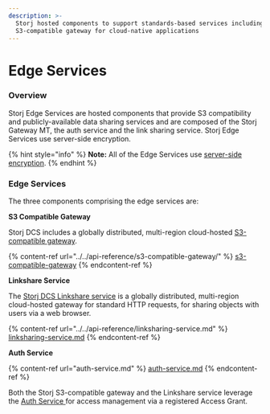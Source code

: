 ```yaml
---
description: >-
  Storj hosted components to support standards-based services including an
  S3-compatible gateway for cloud-native applications
---
```


# Edge Services

### **Overview**

Storj Edge Services are hosted components that provide S3 compatibility and publicly-available data sharing services and are composed of the Storj Gateway MT, the auth service and the link sharing service. Storj Edge Services use server-side encryption.

{% hint style="info" %}
**Note:** All of the Edge Services use [server-side encryption](../encryption-key/design-decision-server-side-encryption.md).&#x20;
{% endhint %}

### **Edge Services**

The three components comprising the edge services are:

**S3 Compatible Gateway**

Storj DCS includes a globally distributed, multi-region cloud-hosted [S3-compatible gateway](../../api-reference/s3-compatible-gateway/).

{% content-ref url="../../api-reference/s3-compatible-gateway/" %}
[s3-compatible-gateway](../../api-reference/s3-compatible-gateway/)
{% endcontent-ref %}

**Linkshare Service**

The [Storj DCS Linkshare service](../../api-reference/linksharing-service.md) is a globally distributed, multi-region cloud-hosted gateway for standard HTTP requests, for sharing objects with users via a web browser.&#x20;

{% content-ref url="../../api-reference/linksharing-service.md" %}
[linksharing-service.md](../../api-reference/linksharing-service.md)
{% endcontent-ref %}

**Auth Service**

{% content-ref url="auth-service.md" %}
[auth-service.md](auth-service.md)
{% endcontent-ref %}

Both the Storj S3-compatible gateway and the Linkshare service leverage the [Auth Service ](auth-service.md)for access management via a registered Access Grant.
